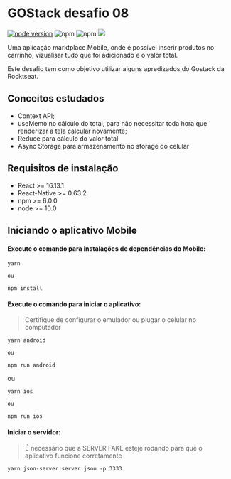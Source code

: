 # GOStack desafio 08

[![node version](https://img.shields.io/node/v/react-native)](https://img.shields.io/node/v/react-native)
![npm](https://img.shields.io/npm/v/react-navigation?label=react-native-navigation)
![npm](https://img.shields.io/npm/v/react-native?label=react-native)
<img src="https://img.shields.io/github/languages/top/tsunodajapa/gostack_desafio_08">

Uma aplicação marktplace Mobile, onde é possível inserir produtos no carrinho, vizualisar tudo que foi adicionado e o valor total.

Este desafio tem como objetivo utilizar alguns apredizados do Gostack da Rocktseat.

## Conceitos estudados

- Context API;
- useMemo no cálculo do total, para não necessitar toda hora que renderizar a tela calcular novamente;
- Reduce para cálculo do valor total
- Async Storage para armazenamento no storage do celular

## Requisitos de instalação

- React >= 16.13.1
- React-Native >= 0.63.2
- npm >= 6.0.0
- node >= 10.0

## Iniciando o aplicativo Mobile

#### Execute o comando para instalações de dependências do Mobile:

```
yarn

ou

npm install
```

#### Execute o comando para iniciar o aplicativo:
> Certifique de configurar o emulador ou plugar o celular no computador

```
yarn android

ou

npm run android
```

ou

```
yarn ios

ou

npm run ios
```


#### Iniciar o servidor:
> É necessário que a SERVER FAKE esteje rodando para que o aplicativo funcione corretamente

```
yarn json-server server.json -p 3333
```




